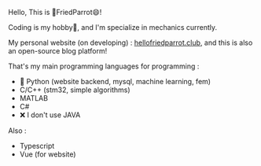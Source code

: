 Hello, This is 🦜FriedParrot😄! 

Coding is my hobby💖, and I'm specialize in mechanics currently.  

My personal website  (on developing) : [hellofriedparrot.club](https://hellofriedparrot.club/), and this is also an open-source blog platform!

That's my main programming languages for programming :

- 🐍 Python (website backend, mysql, machine learning, fem)   
- C/C++ (stm32, simple algorithms)
- MATLAB 
- C#   
- ❌ I don't use JAVA  

Also : 
- Typescript 
- Vue (for website) 
